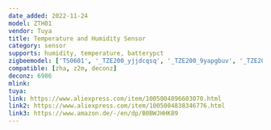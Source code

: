 ```yaml
---
date_added: 2022-11-24
model: ZTH01
vendor: Tuya
title: Temperature and Humidity Sensor
category: sensor
supports: humidity, temperature, batterypct
zigbeemodel: ['TS0601', '_TZE200_yjjdcqsq', '_TZE200_9yapgbuv', '_TZE200_utkemkbs', '_TZE204_yjjdcqsq']
compatible: [zha, z2m, deconz]
deconz: 6986
mlink: 
tuya: 
link: https://www.aliexpress.com/item/1005004896603070.html
link2: https://www.aliexpress.com/item/1005004838346776.html
link3: https://www.amazon.de/-/en/dp/B0BWJHHK89
---
```

